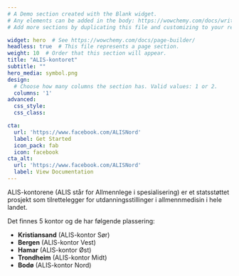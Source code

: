 ```yaml
---
# A Demo section created with the Blank widget.
# Any elements can be added in the body: https://wowchemy.com/docs/writing-markdown-latex/
# Add more sections by duplicating this file and customizing to your requirements.

widget: hero  # See https://wowchemy.com/docs/page-builder/
headless: true  # This file represents a page section.
weight: 10  # Order that this section will appear.
title: "ALIS-kontoret"
subtitle: ""
hero_media: symbol.png
design:
  # Choose how many columns the section has. Valid values: 1 or 2.
  columns: '1'
advanced:
  css_style:
  css_class:

cta:
  url: 'https://www.facebook.com/ALISNord'
  label: Get Started
  icon_pack: fab
  icon: facebook
cta_alt:
  url: 'https://www.facebook.com/ALISNord'
  label: View Documentation
---
```


ALIS-kontorene (ALIS står for Allmennlege i spesialisering) er et statsstøttet prosjekt som tilrettelegger for utdanningsstillinger i allmennmedisin i hele landet. 

Det finnes 5 kontor og de har følgende plassering: 
- **Kristiansand** (ALIS-kontor Sør)
- **Bergen** (ALIS-kontor Vest)
- **Hamar** (ALIS-kontor Øst)
- **Trondheim** (ALIS-kontor Midt)
- **Bodø** (ALIS-kontor Nord)

